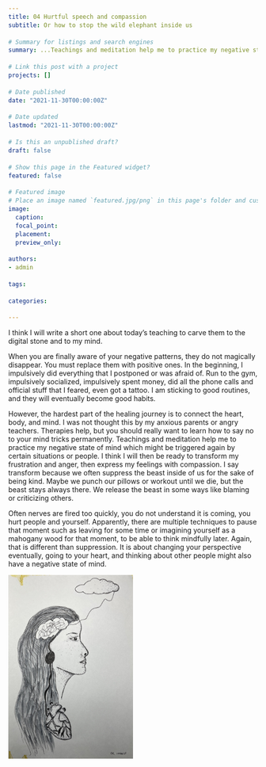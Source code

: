 ```yaml
---
title: 04 Hurtful speech and compassion 
subtitle: Or how to stop the wild elephant inside us 

# Summary for listings and search engines
summary: ...Teachings and meditation help me to practice my negative state of mind which might be triggered again by certain situations or people. I think I will then be ready to transform my frustration and anger, then express my feelings with compassion...

# Link this post with a project
projects: []

# Date published
date: "2021-11-30T00:00:00Z"

# Date updated
lastmod: "2021-11-30T00:00:00Z"

# Is this an unpublished draft?
draft: false

# Show this page in the Featured widget?
featured: false

# Featured image
# Place an image named `featured.jpg/png` in this page's folder and customize its options here.
image:
  caption: 
  focal_point:
  placement: 
  preview_only: 

authors:
- admin

tags:

categories:

---
```


I think I will write a short one about today’s teaching to carve them to the digital stone and to my mind. 

When you are finally aware of your negative patterns, they do not magically disappear. You must replace them with positive ones. In the beginning, I impulsively did everything that I postponed or was afraid of. Run to the gym, impulsively socialized, impulsively spent money, did all the phone calls and official stuff that I feared, even got a tattoo. 
I am sticking to good routines, and they will eventually become good habits. 

However, the hardest part of the healing journey is to connect the heart, body, and mind. I was not thought this by my anxious parents or angry teachers. Therapies help, but you should really want to learn how to say no to your mind tricks permanently. Teachings and meditation help me to practice my negative state of mind which might be triggered again by certain situations or people. I think I will then be ready to transform my frustration and anger, then express my feelings with compassion. I say transform because we often suppress the beast inside of us for the sake of being kind. Maybe we punch our pillows or workout until we die, but the beast stays always there. We release the beast in some ways like blaming or criticizing others. 

Often nerves are fired too quickly, you do not understand it is coming, you hurt people and yourself. Apparently, there are multiple techniques to pause that moment such as leaving for some time or imagining yourself as a mahogany wood for that moment, to be able to think mindfully later. Again, that is different than suppression. It is about changing your perspective eventually, going to your heart, and thinking about other people might also have a negative state of mind. 

<img src="images/intuition.jpeg" alt="" width="50%"/>


